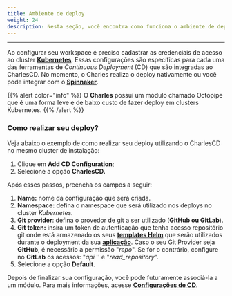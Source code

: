 ```yaml
---
title: Ambiente de deploy
weight: 24
description: Nesta seção, você encontra como funciona o ambiente de deploy no Charles.
---
```


---

Ao configurar seu workspace é preciso cadastrar as credenciais de acesso ao cluster [**Kubernetes**](https://kubernetes.io/). Essas configurações são específicas para cada uma das ferramentas de _Continuous Deployment_ \(CD\) que são integradas ao CharlesCD. No momento, o Charles realiza o deploy nativamente ou você pode integrar com o [**Spinnaker**](https://www.spinnaker.io/). 

{{% alert color="info" %}}
O **Charles** possui um módulo chamado Octopipe que é uma forma leve e de baixo custo de fazer deploy em clusters Kubernetes.
{{% /alert %}}

### Como realizar seu deploy?

Veja abaixo o exemplo de como realizar seu deploy utilizando o CharlesCD no mesmo cluster de instalação:

1. Clique em **Add CD Configuration**;
2. Selecione a opção **CharlesCD.**

Após esses passos, preencha os campos a seguir:

1. **Name:** nome da configuração que será criada.
2. **Namespace:** defina o namespace que será utilizado nos deploys no cluster _Kubernetes._
3. **Git provider**: defina o provedor de git a ser utilizado \(**GitHub ou GitLab**\).
4. **Git token:** insira um token de autenticação que tenha acesso repositório git onde está armazenado os seus [**templates Helm**](/pt/primeiros-passos/criando-seu-primeiro-módulo/configurando-o-chart-template/) que serão utilizados durante o deployment da sua [**aplicação**](/pt/primeiros-passos/criando-seu-primeiro-módulo/visao-geral/). Caso o seu Git Provider seja **GitHub**, é necessário a permissão "_repo_".  Se for o contrário, configure no **GitLab** os acessos: "_api_ '' e "_read\_repository_".
5. Selecione a opção **Default**.

Depois de finalizar sua configuração, você pode futuramente associá-la a um módulo. Para mais informações, acesse [**Configurações de CD**](/pt/referência/configuração-de-cd/).
